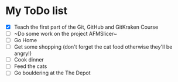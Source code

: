 # My ToDo list

- [X] Teach the first part of the Git, GitHub and GitKraken Course
- [ ] ~Do some work on the project AFMSlicer~
- [ ] Go Home
- [ ] Get some shopping (don't forget the cat food otherwise they'll be angry!)
- [ ] Cook dinner
- [ ] Feed the cats
- [ ] Go bouldering at the The Depot
